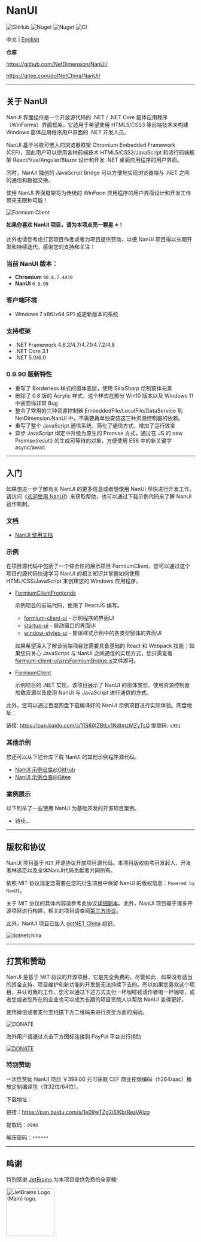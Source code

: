 # NanUI

![GitHub](https://img.shields.io/github/license/NetDimension/NanUI)
![Nuget](https://img.shields.io/nuget/dt/NetDimension.NanUI?label=NuGet)
![Nuget](https://img.shields.io/nuget/v/NetDimension.NanUI)
![CI](https://github.com/netdimension/nanui/actions/workflows/main.yml/badge.svg)

中文 | [English](README.en.md)


**仓库**

https://github.com/NetDimension/NanUI/

https://gitee.com/dotNetChina/NanUI/

---

## 关于 NanUI

NanUI 界面组件是一个开放源代码的 .NET / .NET Core 窗体应用程序（WinForms）界面框架。它适用于希望使用 HTML5/CSS3 等前端技术来构建 Windows 窗体应用程序用户界面的 .NET 开发人员。

NanUI 基于谷歌可嵌入的浏览器框架 Chromium Embedded Framework (CEF)，因此用户可以使用各种前端技术 HTML5/CSS3/JavaScript 和流行前端框架 React/Vue/Angular/Blazor 设计和开发 .NET 桌面应用程序的用户界面。

同时，NanUI 独创的 JavaScript Bridge 可以方便地实现浏览器端与 .NET 之间的通信和数据交换。

使用 NanUI 界面框架将为传统的 WinForm 应用程序的用户界面设计和开发工作带来无限种可能！

![Formium Client](docs/images/formium-client-preview-zhCN.png)

**如果你喜欢 NanUI 项目，请为本项点亮一颗星 ⭐！**

此外也请您考虑打赏项目作者或者为项目提供赞助，以便 NanUI 项目得以长期开发和持续迭代，感谢您的支持和关注！

### 当前 NanUI 版本：

- **Chromium** `90.6.7.4430`
- **NanUI** `0.9.90` 

### 客户端环境

- Windows 7 x86/x64 SP1 或更新版本的系统

### 支持框架

- .NET Framework 4.6.2/4.7/4.7.1/4.7.2/4.8
- .NET Core 3.1
- .NET 5.0/6.0

### 0.9.90 版新特性

- 重写了 Borderless 样式的窗体底层，使用 SkiaSharp 绘制窗体元素
- 删除了 0.8 版的 Acrylic 样式，这个样式在部分 Win10 版本以及 Windows 11 中表现得非常 Bug
- 整合了常用的三种资源控制器 EmbeddedFile/LocalFile/DataService 到 NetDimension.NanUI 中，不需要再单独安装这三种资源控制器的依赖。
- 重写了整个 JavaScript 通信系统，简化了通信方式，增加了运行效率
- 异步 JavaScript 绑定中升级为原生的 Promise 方式，通过在 JS 的 new Promise(result) 的生成可等待的对象，方便使用 ES6 中的新关键字 async/await

---

## 入门

如果想进一步了解有关 NanUI 的更多信息或者想使用 NanUI 尽快进行开发工作，请访问《[欢迎使用 NanUI](docs/README.md)》来获取帮助，也可以通过下载示例代码来了解 NanUI 运作机制。


### 文档

- [NanUI 使用文档](docs/documentation.md)

### 示例

在项目源代码中包括了一个综合性的展示项目 FormiumClient，您可以通过这个项目的源代码快速学习 NanUI 的相关知识并掌握如何使用 HTML/CSS/JavaScript 来创建您的 Windows 应用程序。

- [FormiumClientFrontends](src/Demo/FormiumClientFrontends/)

  示例项目的前端代码，使用了 ReactJS 编写。
  
  - [formium-client-ui](src/Demo/FormiumClientFrontends/formium-client-ui) - 示例程序的界面UI
  - [startup-ui](src/Demo/FormiumClientFrontends/startup-ui) - 启动窗口的界面UI
  - [window-styles-ui](src/Demo/FormiumClientFrontends/window-styles-ui) - 窗体样式示例中的各类型窗体的界面UI

  如果希望深入了解该前端项目您需要具备基础的 React 和 Webpack 技能；如果您只关心 JavaScript 与 NanUI 之间通信的实现方式，您只需查看[formium-client-ui\src\FormiumBridge.js](formium-client-ui\src\FormiumBridge.js)文件即可。

- [FormiumClient](src/Demo/FormiumClient/)

  示例项目的 .NET 实现，该项目展示了 NanUI 的窗体类型、使用资源控制器加载资源以及使用 NanUI 与 JavaScript 进行通信的方式。

此外，您可以通过百度网盘下载编译好的 NanUI 示例项目进行实际体验。网盘地址：

链接: https://pan.baidu.com/s/11S6iXZBtLv1NdtmzMZyTsQ 
提取码: `v351`

### 其他示例

您还可以从下述仓库下载 NanUI 的其他示例程序源代码。

- [NanUI 示例仓库@GitHub](https://github.com/XuanchenLin/NanUI-0.9-Examples) 
- [NanUI 示例仓库@Gitee](https://gitee.com/linxuanchen/NanUI-0.9-Examples) 

### 案例展示

以下列举了一些使用 NanUI 为基础开发的开源项目案例。

- 待续...

---


## 版权和协议

NanUI 项目基于 `MIT` 开源协议开放项目源代码。本项目版权由项目发起人、开发者林选臣以及全体NanUI代码贡献者共同所有。

依照 MIT 协议规定您需要在您的衍生项目中保留 NanUI 的版权信息：`Powered by NanUI`。

关于 MIT 协议的具体内容请参考此协议[详细副本](docs/zh-CN/License.md)。此外，NanUI 项目基于诸多开源项目进行构建，相关的项目请查阅[第三方协议](docs/zh-CN/Dependences.md)。

此外，NanUI 项目已加入 [dotNET China](https://gitee.com/dotnetchina)  组织。

![dotnetchina](https://gitee.com/dotnetchina/home/raw/master/assets/dotnetchina-raw.png)

---

## 打赏和赞助

NanUI 是基于 MIT 协议的开源项目，它是完全免费的。尽管如此，如果没有适当的资金支持，项目维护和新功能的开发是无法持续下去的。所以如果您喜欢这个项目，并认可我的工作，您可以通过下述方式支付一杯咖啡钱请作者喝一杯咖啡，或者您或者您所在的企业也可以成为长期的项目资助人以帮助 NanUI 变得更好。

使用微信或者支付宝扫描下方二维码来进行资金方面的捐助。

![DONATE](docs/images/qrcode.png)

海外用户请通过点击下方图标连接到 PayPal 平台进行捐助

[![DONATE](docs/images/paypal.png)](https://www.paypal.me/mrjson)

### 特别赞助

一次性赞助 NanUI 项目 ￥399.00 元可获取 CEF 商业视频编码（h264/aac）播放定制编译包（含32位/64位）。

下载地址：

链接：https://pan.baidu.com/s/1e09wTZg2iSIKbrResVAlzg 

提取码：`0990`

解压密码：`******`

---

## 鸣谢

特别感谢 [JetBrains](https://www.jetbrains.com/community/opensource/) 为本项目提供免费的全家桶!

<img src="https://resources.jetbrains.com/storage/products/company/brand/logos/jb_beam.png" alt="JetBrains Logo (Main) logo." width="128">